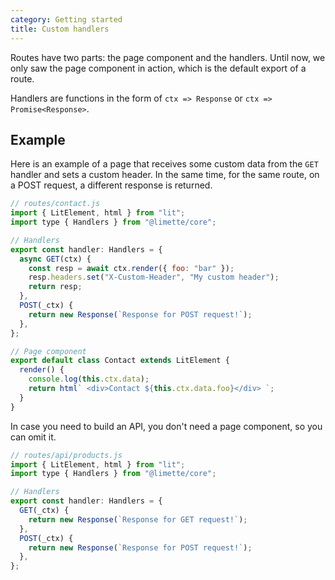 ```yaml
---
category: Getting started
title: Custom handlers
---
```


Routes have two parts: the page component and the handlers. Until now, we only saw the page component in action, which is the default export of a route.

Handlers are functions in the form of `ctx => Response` or `ctx => Promise<Response>`.

## Example

Here is an example of a page that receives some custom data from the `GET` handler and sets a custom header. In the same time, for the same route, on a POST request, a different response is returned.

```js
// routes/contact.js
import { LitElement, html } from "lit";
import type { Handlers } from "@limette/core";

// Handlers
export const handler: Handlers = {
  async GET(ctx) {
    const resp = await ctx.render({ foo: "bar" });
    resp.headers.set("X-Custom-Header", "My custom header");
    return resp;
  },
  POST(_ctx) {
    return new Response(`Response for POST request!`);
  },
};

// Page component
export default class Contact extends LitElement {
  render() {
    console.log(this.ctx.data);
    return html` <div>Contact ${this.ctx.data.foo}</div> `;
  }
}
```

In case you need to build an API, you don't need a page component, so you can omit it.

```js
// routes/api/products.js
import { LitElement, html } from "lit";
import type { Handlers } from "@limette/core";

// Handlers
export const handler: Handlers = {
  GET(_ctx) {
    return new Response(`Response for GET request!`);
  },
  POST(_ctx) {
    return new Response(`Response for POST request!`);
  },
};
```
